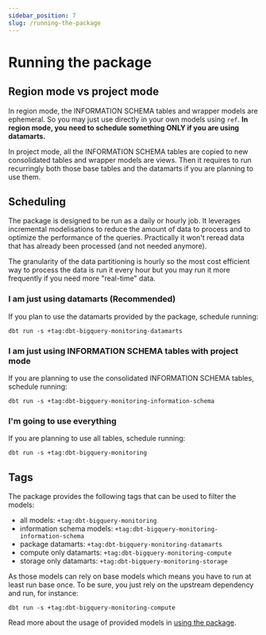 ```yaml
---
sidebar_position: 7
slug: /running-the-package
---
```


# Running the package

## Region mode vs project mode

In region mode, the INFORMATION SCHEMA tables and wrapper models are ephemeral. So you may just use directly in your own models using `ref`.
**In region mode, you need to schedule something ONLY if you are using datamarts.**

In project mode, all the INFORMATION SCHEMA tables are copied to new consolidated tables and wrapper models are views. Then it requires to run recurringly both those base tables and the datamarts if you are planning to use them.

## Scheduling

The package is designed to be run as a daily or hourly job.
It leverages incremental modelisations to reduce the amount of data to process and to optimize the performance of the queries. Practically it won't reread data that has already been processed (and not needed anymore).

The granularity of the data partitioning is hourly so the most cost efficient way to process the data is run it every hour but you may run it more frequently if you need more "real-time" data.

### I am just using datamarts (Recommended)

If you plan to use the datamarts provided by the package, schedule running:
```
dbt run -s +tag:dbt-bigquery-monitoring-datamarts
```

### I am just using INFORMATION SCHEMA tables with project mode

If you are planning to use the consolidated INFORMATION SCHEMA tables, schedule running:

```
dbt run -s +tag:dbt-bigquery-monitoring-information-schema
```

### I'm going to use everything

If you are planning to use all tables, schedule running:

```
dbt run -s +tag:dbt-bigquery-monitoring
```

## Tags

The package provides the following tags that can be used to filter the models:

- all models: `+tag:dbt-bigquery-monitoring`
- information schema models: `+tag:dbt-bigquery-monitoring-information-schema`
- package datamarts: `+tag:dbt-bigquery-monitoring-datamarts`
- compute only datamarts: `+tag:dbt-bigquery-monitoring-compute`
- storage only datamarts: `+tag:dbt-bigquery-monitoring-storage`

As those models can rely on base models which means you have to run at least run base once.
To be sure, you just rely on the upstream dependency and run, for instance:

```
dbt run -s +tag:dbt-bigquery-monitoring-compute
```

Read more about the usage of provided models in [using the package](/using-the-package).
